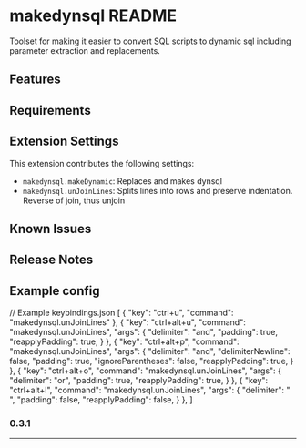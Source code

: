 # makedynsql README

Toolset for making it easier to convert SQL scripts to dynamic sql including parameter extraction and replacements.
## Features

## Requirements


## Extension Settings


This extension contributes the following settings:

* `makedynsql.makeDynamic`: Replaces and makes dynsql
* `makedynsql.unJoinLines`: Splits lines into rows and preserve indentation. Reverse of join, thus unjoin

## Known Issues


## Release Notes

## Example config
// Example keybindings.json
[
    {
        "key": "ctrl+u",
        "command": "makedynsql.unJoinLines"
    },
    {
        "key": "ctrl+alt+u",
        "command": "makedynsql.unJoinLines",
        "args": {
            "delimiter": "and",
            "padding": true,
            "reapplyPadding": true,
        }
    },
    {
        "key": "ctrl+alt+p",
        "command": "makedynsql.unJoinLines",
        "args": {
            "delimiter": "and",
            "delimiterNewline": false,
            "padding": true,
            "ignoreParentheses": false,
            "reapplyPadding": true,
        }
    },
    {
        "key": "ctrl+alt+o",
        "command": "makedynsql.unJoinLines",
        "args": {
            "delimiter": "or",
            "padding": true,
            "reapplyPadding": true,
        }
    },
    {
        "key": "ctrl+alt+l",
        "command": "makedynsql.unJoinLines",
        "args": {
            "delimiter": "   ",
            "padding": false,
            "reapplyPadding": false,
        }
    },
]

### 0.3.1


---



